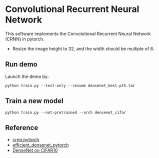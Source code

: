 Convolutional Recurrent Neural Network
======================================

This software implements the Convolutional Recurrent Neural Network (CRNN) in pytorch.

- Resize the image height to 32, and the width should be multiple of 8.

Run demo
----------
Launch the demo by:

    python train.py --test-only --resume densenet_best.pth.tar

Train a new model
----------
    python train.py --not-pretrained --arch densenet_cifar

Reference
----------
- [crnn.pytorch](https://github.com/meijieru/crnn.pytorch)
- [efficient_densenet_pytorch](https://github.com/gpleiss/efficient_densenet_pytorch)
- [DenseNet on CIFAR10]()